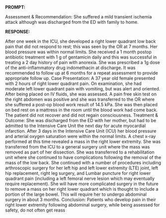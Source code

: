 **PROMPT:**

Assessment & Recommendation:  She suffered a mild transient ischemia attack although was discharged from the ED with family to home.

**RESPONSE:**

  After one week in the ICU, she developed a right lower quadrant low back pain that did not respond to rest; this was seen by the OR at 7 months. Her blood pressure was within normal limits. She received a 1 month postop antibiotic treatment with 1 g of gentamicin daily and this was successful in treating a 2 day history of pain with anorexia. She was prescribed a 1g dose of the anti-inflammatory drug indomethacin at discharge. It was recommended to follow up at 6 months for a repeat assessment to provide appropriate follow up.  Case Presentation:  A 37 year old female presented with 2 hours of right lower quadrant pain. On examination, she had moderate left lower quadrant pain with vomiting, but was alert and oriented. After being placed on IV fluids, she was assessed. A pain free skin test on the right abdomen was positive and she was transferred to the OR where she suffered a post-op blood work result of 14.5 kPa. She was then placed on bed rest on a mattress in the room until the blood work had come back. The patient did not recover and did not regain consciousness.  Treatment & Outcome:   She was discharged from the ED with her mother, but had to be admitted to the Intensive Care Unit the next day for acute myocardial infarction. After 3 days in the Intensive Care Unit (ICU) her blood pressure and arterial oxygen saturation were within the normal limits. A chest x-ray performed at this time revealed a mass in the right lower extremity. She was transferred from the ICU to a general surgery unit where the mass was removed as part of her dissection. She was transferred to a rehabilitation unit where she continued to have complications following the removal of the mass of the low back. She continued with a number of procedures including arthroscopic surgery for her left hip and left lower extremity (LTE) joint, left hip replacement, right leg surgery, and Lumbar puncture for right lower quadrant pain (including a left femoral nerve lesion which may eventually require replacement). She will have more complicated surgery in the future to remove a mass on her right lower quadrant which is thought to include a portion of the large bowel. This will require her to undergo abdominal surgery in about 3 months.  Conclusion:  Patients who develop pain in their right lower extremity following abdominal surgery, while being assessed for safety, do not often get reass